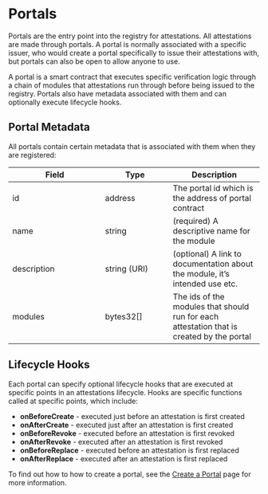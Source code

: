 # Portals

Portals are the entry point into the registry for attestations.  All attestations are made through portals.  A portal is normally associated with a specific issuer, who would create a portal specifically to issue their attestations with, but portals can also be open to allow anyone to use.

A portal is a smart contract that executes specific verification logic through a chain of modules  that attestations run through before being issued to the registry.  Portals also have metadata associated with them and can optionally execute lifecycle hooks.

## Portal Metadata

All portals contain certain metadata that is associated with them when they are registered:

<table><thead><tr><th width="170">Field</th><th width="120">Type</th><th>Description</th></tr></thead><tbody><tr><td>id</td><td>address</td><td>The portal id which is the address of portal contract</td></tr><tr><td>name</td><td>string</td><td>(required) A descriptive name for the module</td></tr><tr><td>description</td><td>string (URI)</td><td>(optional) A link to documentation about the module, it’s intended use etc.</td></tr><tr><td>modules</td><td>bytes32[]</td><td>The ids of the modules that should run for each attestation that is created by the portal</td></tr></tbody></table>

## Lifecycle Hooks

Each portal can specify optional lifecycle hooks that are executed at specific points in an attestations lifecycle.  Hooks are specific functions called at specific points, which include:

* **onBeforeCreate** - executed just before an attestation is first created
* **onAfterCreate** - executed just after an attestation is first created
* **onBeforeRevoke** - executed before an attestation is first revoked
* **onAfterRevoke** - executed after an attestation is first revoked
* **onBeforeReplace** - executed before an attestation is first replaced
* **onAfterReplace** - executed after an attestation is first replaced

To find out how to how to create a portal, see the [Create a Portal](../developer-guides/issuers/create-a-portal.md) page for more information.
